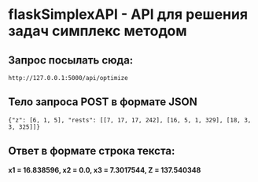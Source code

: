 # flaskSimplexAPI - API для решения задач симплекс методом

## Запрос посылать сюда:
```http://127.0.0.1:5000/api/optimize```

## Тело запроса POST в формате JSON

```{"z": [6, 1, 5], "rests": [[7, 17, 17, 242], [16, 5, 1, 329], [18, 3, 3, 325]]}```

## Ответ в формате строка текста:

**x1 = 16.838596, x2 = 0.0, x3 = 7.3017544, Z = 137.540348**
